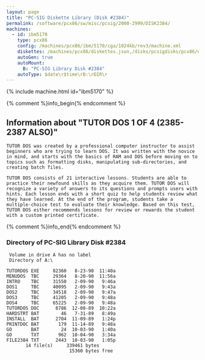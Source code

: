 ```yaml
---
layout: page
title: "PC-SIG Diskette Library (Disk #2384)"
permalink: /software/pcx86/sw/misc/pcsig/2000-2999/DISK2384/
machines:
  - id: ibm5170
    type: pcx86
    config: /machines/pcx86/ibm/5170/cga/1024kb/rev3/machine.xml
    diskettes: /machines/pcx86/diskettes.json,/disks/pcsigdisks/pcx86/diskettes.json
    autoGen: true
    autoMount:
      B: "PC-SIG Library Disk #2384"
    autoType: $date\r$time\rB:\rDIR\r
---
```


{% include machine.html id="ibm5170" %}

{% comment %}info_begin{% endcomment %}

## Information about "TUTOR DOS 1 OF 4 (2385-2387 ALSO)"

    TUTOR DOS was created by a professional computer instructor to assist
    beginners who are trying to learn DOS. It was written with the novice
    in mind, and starts with the basics of RAM and DOS before moving on to
    topics such as formatting disks, manipulating sub-directories, and
    creating batch files.
    
    TUTOR DOS consists of 21 interactive lessons. Students are able to
    practice their newfound skills as they acquire them. TUTOR DOS will
    recognize a variety of answers to its questions and prompts users with
    hints. Each lesson ends with a short quiz to help students review what
    they have learned. At the end of the program, students take a
    multiple-choice test to evaluate their knowledge. Based on this test,
    TUTOR DOS either recommends lessons for review or rewards the student
    with a custom printed certificate.
{% comment %}info_end{% endcomment %}


### Directory of PC-SIG Library Disk #2384

     Volume in drive A has no label
     Directory of A:\

    TUTORDOS EXE     82360   8-23-90  11:40a
    MENUDOS  TBC     29364   8-20-90  11:56a
    INTRO    TBC     31550   2-09-90   9:46a
    DOS1     TBC     40095   2-09-90   9:43a
    DOS2     TBC     34518   2-09-90   9:47a
    DOS3     TBC     41205   2-09-90   9:48a
    DOS4     TBC     65225   2-09-90   9:48a
    TUTORDOS DOC      8786  12-08-89  10:22a
    HARDSTRT BAT        46   7-31-89   8:49a
    INSTALL  BAT      2704  11-09-89   1:24p
    PRINTDOC BAT       179  11-14-89   9:48a
    GO       BAT        24  10-03-90   1:40a
    GO       TXT       962  10-04-90   3:34a
    FILE2384 TXT      2443  10-03-90   1:05p
           14 file(s)     339461 bytes
                           15360 bytes free

